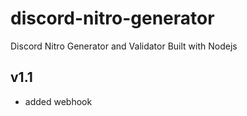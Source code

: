 # discord-nitro-generator
Discord Nitro Generator and Validator Built with Nodejs

## v1.1
- added webhook
